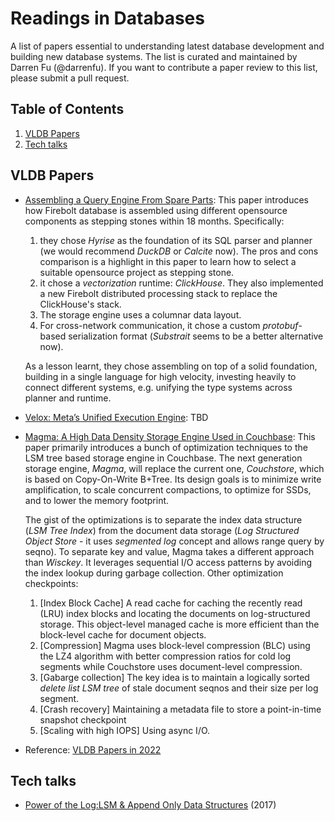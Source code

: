 # Readings in Databases

A list of papers essential to understanding latest database development and building new database systems. The list is curated and maintained by Darren Fu (@darrenfu). If you want to contribute a paper review to this list, please submit a pull request. 

## <a name='TOC'>Table of Contents</a>

  1. [VLDB Papers](#vldb)
  2. [Tech talks](#techtalks)


## <a name='vldb-papers'> VLDB Papers
* [Assembling a Query Engine From Spare Parts](https://www.firebolt.io/content/firebolt-vldb-cdms-2022): This paper introduces how Firebolt database is assembled using different opensource components as stepping stones within 18 months. Specifically:
  1. they chose *Hyrise* as the foundation of its SQL parser and planner (we would recommend *DuckDB* or *Calcite* now). The pros and cons comparison is a highlight in this paper to learn how to select a suitable opensource project as stepping stone.
  1. it chose a *vectorization* runtime: *ClickHouse*. They also implemented a new Firebolt distributed processing stack to replace the ClickHouse's stack.
  1. The storage engine uses a columnar data layout.
  1. For cross-network communication, it chose a custom *protobuf*-based serialization format (*Substrait* seems to be a better alternative now).  
  
    As a lesson learnt, they chose assembling on top of a solid foundation, building in a single language for high velocity, investing heavily to connect different systems, e.g. unifying the type systems across planner and runtime. 
* [Velox: Meta’s Unified Execution Engine](https://research.facebook.com/file/477542930588455/Velox-Metas-Unified-Execution-Engine-p1030-pedreira-cr2-1.pdf): TBD
* [Magma: A High Data Density Storage Engine Used in Couchbase](https://www.vldb.org/pvldb/vol15/p3496-lakshman.pdf): This paper primarily introduces a bunch of optimization techniques to the LSM tree based storage engine in Couchbase. The next generation storage engine, *Magma*, will replace the current one, *Couchstore*, which is based on Copy-On-Write B+Tree. Its design goals is to minimize write amplification, to scale concurrent compactions, to optimize for SSDs, and to lower the memory footprint.  
  
    The gist of the optimizations is to separate the index data structure (*LSM Tree Index*) from the document data storage (*Log Structured Object Store* - it uses *segmented log* concept and allows range query by seqno). To separate key and value, Magma takes a different approach than *Wisckey*. It leverages sequential I/O access patterns by avoiding the index lookup during garbage collection. Other optimization checkpoints: 
  1. [Index Block Cache] A read cache for caching the recently read (LRU) index blocks and locating the documents on log-structured storage. This object-level managed cache is more efficient than the block-level cache for document objects. 
  1. [Compression] Magma uses block-level compression (BLC) using the LZ4 algorithm with better compression ratios for cold log segments while Couchstore uses document-level compression. 
  1. [Gabarge collection] The key idea is to maintain a logically sorted *delete list LSM tree* of stale document seqnos and their size per log segment. 
  1. [Crash recovery] Maintaining a metadata file to store a point-in-time snapshot checkpoint
  1. [Scaling with high IOPS] Using async I/O. 
* Reference: [VLDB Papers in 2022](https://vldb.org/2022/?paper-session)

## <a name='tech-talks'> Tech talks
* [Power of the Log:LSM & Append Only Data Structures](https://www.infoq.com/presentations/lsm-append-data-structures/) (2017)
  
